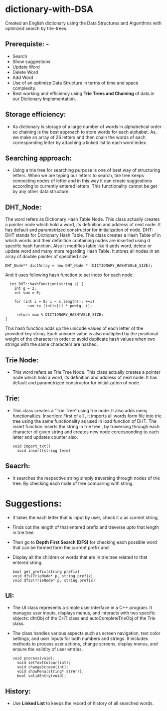 # dictionary-with-DSA
Created an English dictionary using the Data Structures and Algorithms with optimzed search by trie-trees.

## Prerequiste: - 
  -	Search
  -	Show suggestions
  -	Update Word
  - Delete Word
  -	Add Word
  - Use of an optimize Data Structure in terms of time and space complexity.
- Best working and efficiency using **Trie Trees and Chaining** of data in our Dictionary Implementation.
## Storage efficiency:
 - As dictionary is storage of a large number of words in alphabetical order so chaining is the best approach to store words for each alphabet. As, we make an array of 26 letters and then chain the words of each corresponding letter by attaching a linked list to each word index.
## Searching approach:
 - Using a trie tree for searching purpose is one of best way of structuring letters. When we are typing our letters to search, tire tree keeps connecting nodes of letter and in this way it can create suggestions according to currently entered letters.
This functionality cannot be get by any other data structure.
## DHT_Node:
The word refers as Dictionary Hash Table Node. 
This class actually creates a pointer node which hold a word, its definition and address of next node.
It has default and parametrized constructor for initialization of node.
DHT:
DHT stands for Dictionary Hash Table.
This class creates a Hash Table of in which words and their definition containing nodes are inserted using d specific hash function. Also it modifies table like it adds word, delete or update word and many more regarding Hash Table.
It stores all nodes in an array of double pointer of specified size.

    DHT_Node** dictArray = new DHT_Node * [DICTIONARY_HASHTABLE_SIZE];
And it uses following hash function to set index for each node:
    
      int DHT::hashFunction(string s) {
	    int g = 2;
	    int sum = 0;

     	for (int i = 0; i < s.length(); ++i)
		      sum += (int)s[i] * pow(g, i);

	     return sum % DICTIONARY_HASHTABLE_SIZE;
    }

This hash function adds up the unicode values of each letter of the provided key string. Each unicode value is also multiplied by the positional weight of the character in order to avoid duplicate hash values when two strings with the same characters are hashed.

## Trie Node:
- This word refers as Trie Tree Node. 
This class actually creates a pointer node which hold a word, its definition and address of next node.
It has default and parametrized constructor for initialization of node.

					
## Trie:
- This class creates a “Trie Tree” using trie node. It also adds meny functionalties. 
Insertion:
First of all , it imports all words form file into trie tree using the same functionality as used in load function of DHT.
The insert function inserts the string in trie tree , by traversing through each character of given string and creates new node coreesponding to each letter and updates counter also.

      void import_txt()
	    void insert(string term)

## Seacrh:
- It searches the respective string simply traversing through nodes of trie tree. By checking each node of tree comparing with string.
# Suggestions:
- It takes the each letter that is input by user, check it a as current string, 
- Finds out the length of that entered prefix and traverse upto that length in trie tree
- Then go to **Depth First Search (DFS)** for checking each possible word that can be formed form the current prefix and
- Display all the children or words that are in trie tree related to that entered string.
 
      bool get_prefix(string prefix)
      void dfs(TrieNode* p, string prefix)
      void dfs2(TrieNode* p, string prefix)
## UI:
- The UI class represents a simple user interface in a C++ program. It manages user inputs, displays menus, and interacts with two specific objects:
 dhtObj of the DHT class and autoCompleteTrieObj of the Trie class. 
- The class handles various aspects such as screen navigation, text color settings, and user inputs for both numbers and strings. It includes methods to process user actions, change screens, display menus, and ensure the validity of user entries.
	   
      void process(void);
	    void setTextColour(int);
	    void changeScreen(int);
	    void showMenu(string* strArr);
	    bool validEntry(void);
## History:
- Use **Linked List** to keeps the record of history of all searched words.
